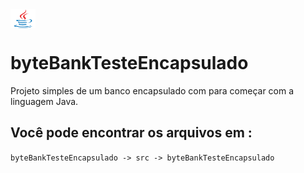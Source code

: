  <img align="center" alt="Gabi-Js" height="30" width="40" src="https://raw.githubusercontent.com/devicons/devicon/master/icons/java/java-original.svg">

# byteBankTesteEncapsulado
Projeto simples de um banco encapsulado com  para começar com a linguagem Java.

## Você pode encontrar os arquivos em :
`byteBankTesteEncapsulado -> src -> byteBankTesteEncapsulado`
